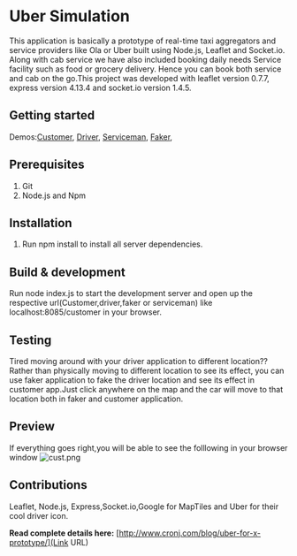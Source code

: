 # Uber Simulation #

This application is basically a prototype of real-time taxi aggregators and service providers like Ola or Uber built using Node.js, Leaflet and Socket.io. Along with cab service we have also included booking daily needs Service facility such as food or grocery delivery. Hence you can book both service and cab on the go.This project was developed with leaflet version 0.7.7, express version 4.13.4 and socket.io version 1.4.5.

## Getting started ##
Demos:[Customer](https://www.cronj.com:8085/customer),
[Driver](https://www.cronj.com:8085/driver),
[Serviceman](https://www.cronj.com:8085/serviceman),
[Faker](https://www.cronj.com:8085/faker),

## Prerequisites ##
1. Git
2. Node.js and Npm

## Installation ##
1. Run npm install to install all server dependencies.

## Build & development ##

Run node index.js to start the development server and open up the respective url(Customer,driver,faker or serviceman) like localhost:8085/customer in your browser.

## Testing ##
Tired moving around with your driver application to different location??
Rather than physically moving to different location to see its effect, you can use faker application to fake the driver location and see its effect in customer app.Just click anywhere on the map and the car will move to that location both in faker and customer application.

## Preview ##
If everything goes right,you will be able to see the folllowing in your browser window
![cust.png](https://bitbucket.org/repo/BEAdzn/images/2749527380-cust.png)

## Contributions ##
Leaflet, Node.js, Express,Socket.io,Google for MapTiles and Uber for their cool driver icon.

**Read complete details here:** [http://www.cronj.com/blog/uber-for-x-prototype/](Link URL)